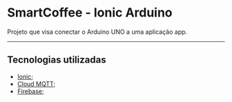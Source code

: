 # SmartCoffee - Ionic Arduino

Projeto que visa conectar o Arduino UNO a uma aplicação app.

---

## Tecnologias utilizadas

- [Ionic](https://ionicframework.com/);
- [Cloud MQTT](https://www.cloudmqtt.com/);
- [Firebase](https://firebase.google.com/?hl=pt-br);
